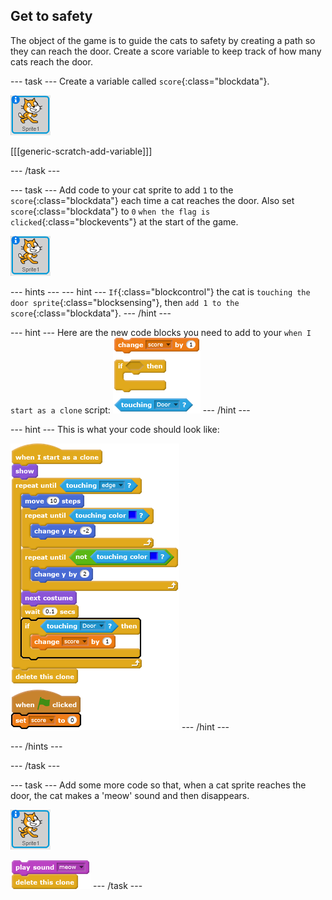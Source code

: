 ## Get to safety

The object of the game is to guide the cats to safety by creating a path so they can reach the door. Create a score variable to keep track of how many cats reach the door.

--- task ---
Create a variable called `score`{:class="blockdata"}.

![Cat sprite](images/cat-sprite.png)

[[[generic-scratch-add-variable]]]

--- /task ---

--- task ---
Add code to your cat sprite to add `1` to the `score`{:class="blockdata"} each time a cat reaches the door. Also set `score`{:class="blockdata"} to `0` `when the flag is clicked`{:class="blockevents"} at the start of the game.

![Cat sprite](images/cat-sprite.png)

--- hints ---
--- hint ---
`If`{:class="blockcontrol"} the cat is `touching the door sprite`{:class="blocksensing"}, then `add 1 to the score`{:class="blockdata"}.
--- /hint ---

--- hint ---
Here are the new code blocks you need to add to your `when I start as a clone` script:
![blocks_1545217469_2456596](images/blocks_1545217469_2456596.png)
--- /hint ---

--- hint ---
This is what your code should look like:

![blocks_1545217470_3230069](images/blocks_1545217470_3230069.png)
--- /hint ---

--- /hints ---

--- /task ---

--- task ---
Add some more code so that, when a cat sprite reaches the door, the cat makes a 'meow' sound and then disappears.

![Cat sprite](images/cat-sprite.png)

![blocks_1545217471_4667182](images/blocks_1545217471_4667182.png)
--- /task ---
